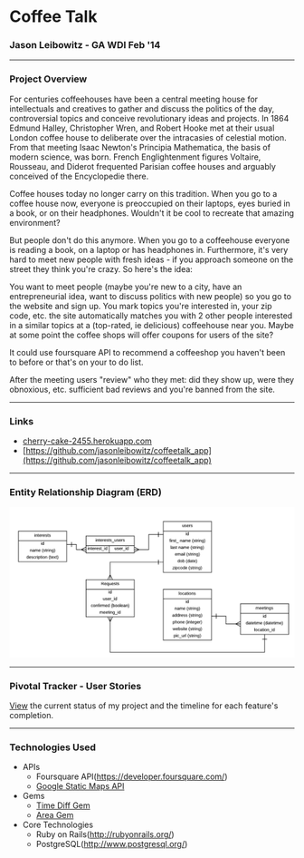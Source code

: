 # Coffee Talk
### Jason Leibowitz - GA WDI Feb '14
---

### Project Overview

For centuries coffeehouses have been a central meeting house for intellectuals and creatives to gather and discuss the politics of the day, controversial topics and conceive revolutionary ideas and projects. In 1864 Edmund Halley, Christopher Wren, and Robert Hooke met at their usual London coffee house to deliberate over the intracasies of celestial motion. From that meeting Isaac Newton's Principia Mathematica, the basis of modern science, was born. French Englightenment figures Voltaire, Rousseau, and Diderot frequented Parisian coffee houses and arguably conceived of the Encyclopedie there.

Coffee houses today no longer carry on this tradition. When you go to a coffee house now, everyone is preoccupied on their laptops, eyes buried in a book, or on their headphones. Wouldn't it be cool to recreate that amazing environment?

But people don't do this anymore. When you go to a coffeehouse everyone is reading a book, on a laptop or has headphones in. Furthermore, it's very hard to meet new people with fresh ideas - if you approach someone on the street they think you're crazy. So here's the idea:

You want to meet people (maybe you're new to a city, have an entrepreneurial idea, want to discuss politics with new people) so you go to the website and sign up. You mark topics you're interested in, your zip code, etc. the site automatically matches you with 2 other people interested in a similar topics at a (top-rated, ie delicious) coffeehouse near you. Maybe at some point the coffee shops will offer coupons for users of the site?

It could use foursquare API to recommend a coffeeshop you haven't been to before or that's on your to do list.

After the meeting users "review" who they met: did they show up, were they obnoxious, etc. sufficient bad reviews and you're banned from the site.

---

### Links

* [cherry-cake-2455.herokuapp.com](http://cherry-cake-2455.herokuapp.com)
* [https://github.com/jasonleibowitz/coffeetalk_app](https://github.com/jasonleibowitz/coffeetalk_app)

---

### Entity Relationship Diagram (ERD)

![ERD](/images/Coffee_Talk_ERD_v5.png)

---

### Pivotal Tracker - User Stories

[View](https://www.pivotaltracker.com/s/projects/1046526) the current status of my project and the timeline for each feature's completion.

---

### Technologies Used

* APIs
  * Foursquare API(https://developer.foursquare.com/)
  * [Google Static Maps API](https://developers.google.com/maps/documentation/staticmaps/?csw=1)
* Gems
  * [Time Diff Gem](https://github.com/abhidsm/time_diff)
  * [Area Gem](https://github.com/jgv/area)
* Core Technologies
  * Ruby on Rails(http://rubyonrails.org/)
  * PostgreSQL(http://www.postgresql.org/)
